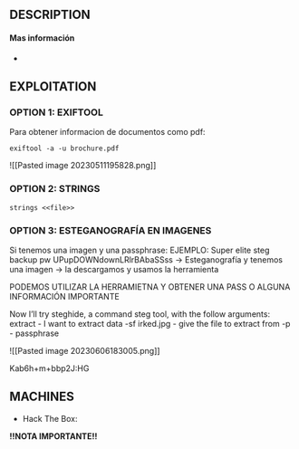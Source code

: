 
## DESCRIPTION



#### Mas información
* 


## EXPLOITATION

### OPTION 1: EXIFTOOL

Para obtener informacion de documentos como pdf:

```
exiftool -a -u brochure.pdf
```

![[Pasted image 20230511195828.png]]

### OPTION 2: STRINGS

```
strings <<file>>
```


### OPTION 3: ESTEGANOGRAFÍA EN IMAGENES

Si tenemos una imagen y una passphrase:
EJEMPLO:
Super elite steg backup pw UPupDOWNdownLRlrBAbaSSss → Esteganografía y tenemos una imagen → la descargamos y usamos la herramienta 

PODEMOS UTILIZAR LA HERRAMIETNA Y OBTENER UNA PASS O ALGUNA INFORMACIÓN IMPORTANTE

Now I’ll try steghide, a command steg tool, with the follow arguments:
extract - I want to extract data
-sf irked.jpg - give the file to extract from
-p - passphrase

![[Pasted image 20230606183005.png]]

Kab6h+m+bbp2J:HG

## MACHINES

* Hack The Box: 

**!!NOTA IMPORTANTE!!** 